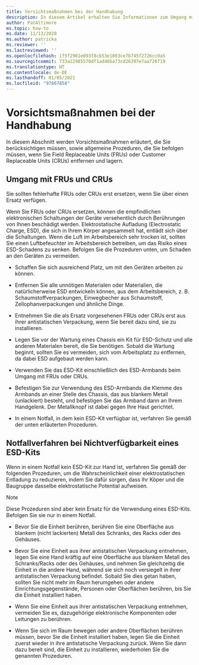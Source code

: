 ```yaml
---
title: Vorsichtsmaßnahmen bei der Handhabung
description: In diesem Artikel erhalten Sie Informationen zum Umgang mit FRUs und CRUs.
author: PatAltimore
ms.topic: how-to
ms.date: 11/13/2020
ms.author: patricka
ms.reviewer: ''
ms.lastreviewed: ''
ms.openlocfilehash: 1f5f2961e093f8cb53e1003ce7b745f2726cc0a5
ms.sourcegitcommit: 733a22985570df1ad466a73cd26397e7aa726719
ms.translationtype: HT
ms.contentlocale: de-DE
ms.lasthandoff: 01/05/2021
ms.locfileid: "97867858"
---
```

# <a name="handling-precautions"></a>Vorsichtsmaßnahmen bei der Handhabung

In diesem Abschnitt werden Vorsichtsmaßnahmen erläutert, die Sie berücksichtigen müssen, sowie allgemeine Prozeduren, die Sie befolgen müssen, wenn Sie Field Replaceable Units (FRUs) oder Customer Replaceable Units (CRUs) entfernen und lagern.

## <a name="handling-field-and-customer-replaceable-units"></a>Umgang mit FRUs und CRUs

Sie sollten fehlerhafte FRUs oder CRUs erst ersetzen, wenn Sie über einen Ersatz verfügen.

Wenn Sie FRUs oder CRUs ersetzen, können die empfindlichen elektronischen Schaltungen der Geräte versehentlich durch Berührungen von Ihnen beschädigt werden. Elektrostatische Aufladung (Electrostatic Charge, ESD), die sich in Ihrem Körper angesammelt hat, entlädt sich über die Schaltungen. Wenn die Luft im Arbeitsbereich sehr trocken ist, sollten Sie einen Luftbefeuchter im Arbeitsbereich betreiben, um das Risiko eines ESD-Schadens zu senken. Befolgen Sie die Prozeduren unten, um Schaden an den Geräten zu vermeiden.

-   Schaffen Sie sich ausreichend Platz, um mit den Geräten arbeiten zu können.

-   Entfernen Sie alle unnötigen Materialen oder Materialien, die natürlicherweise ESD entwickeln können, aus dem Arbeitsbereich, z. B. Schaumstoffverpackungen, Einwegbecher aus Schaumstoff, Zellophanverpackungen und ähnliche Dinge.

-   Entnehmen Sie die als Ersatz vorgesehenen FRUs oder CRUs erst aus ihrer antistatischen Verpackung, wenn Sie bereit dazu sind, sie zu installieren.

-   Legen Sie vor der Wartung eines Chassis ein Kit für ESD-Schutz und alle anderen Materialen bereit, die Sie benötigen. Sobald die Wartung beginnt, sollten Sie es vermeiden, sich vom Arbeitsplatz zu entfernen, da dabei ESD aufgebaut werden kann.

-   Verwenden Sie das ESD-Kit einschließlich des ESD-Armbands beim Umgang mit FRUs oder CRUs.

-   Befestigen Sie zur Verwendung des ESD-Armbands die Klemme des Armbands an einer Stelle des Chassis, das aus blankem Metall (unlackiert) besteht, und befestigen Sie das Armband dann an Ihrem Handgelenk. Der Metallknopf ist dabei gegen Ihre Haut gerichtet.

-   In einem Notfall, in dem kein ESD-Kit verfügbar ist, verfahren Sie gemäß der unten erläuterten Prozeduren.

## <a name="emergency-procedures-when-an-esd-kit-is-not-available"></a>Notfallverfahren bei Nichtverfügbarkeit eines ESD-Kits

Wenn in einem Notfall kein ESD-Kit zur Hand ist, verfahren Sie gemäß der folgenden Prozeduren, um die Wahrscheinlichkeit einer elektrostatischen Entladung zu reduzieren, indem Sie dafür sorgen, dass Ihr Köper und die Baugruppe dasselbe elektrostatische Potential aufweisen.

> [!NOTE]
> Diese Prozeduren sind aber kein Ersatz für die Verwendung eines ESD-Kits. Befolgen Sie sie nur in einem Notfall.

-   Bevor Sie die Einheit berühren, berühren Sie eine Oberfläche aus blankem (nicht lackierten) Metall des Schranks, des Racks oder des Gehäuses.

-   Bevor Sie eine Einheit aus ihrer antistatischen Verpackung entnehmen, legen Sie eine Hand kräftig auf eine Oberfläche aus blankem Metall des Schranks/Racks oder des Gehäuses, und nehmen Sie gleichzeitig die Einheit in die andere Hand, während sie sich noch versiegelt in ihrer antistatischen Verpackung befindet. Sobald Sie dies getan haben, sollten Sie nicht mehr im Raum herumgehen oder andere Einrichtungsgegenstände, Personen oder Oberflächen berühren, bis Sie die Einheit installiert haben.

-   Wenn Sie eine Einheit aus ihrer antistatischen Verpackung entnehmen, vermeiden Sie es, dazugehörige elektronische Komponenten oder Leitungen zu berühren.

-   Wenn Sie sich im Raum bewegen oder andere Oberflächen berühren müssen, bevor Sie die Einheit installiert haben, legen Sie die Einheit zuerst wieder in ihre antistatische Verpackung zurück.
    Wenn Sie dann dazu bereit sind, die Einheit zu installieren, wiederholen Sie die genannten Prozeduren.

